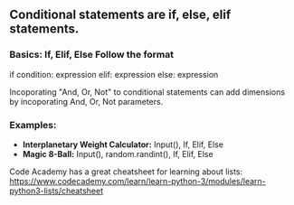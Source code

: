 ## Conditional statements are if, else, elif statements. 

### Basics: If, Elif, Else Follow the format 

if condition: 
  expression 
elif: 
  expression
else: 
  expression 

Incoporating "And, Or, Not" to conditional statements can add dimensions by incoporating And, Or, Not parameters. 

### Examples: 
- **Interplanetary Weight Calculator:** Input(), If, Elif, Else 
- **Magic 8-Ball:** Input(), random.randint(), If, Elif, Else



Code Academy has a great cheatsheet for learning about lists: 
https://www.codecademy.com/learn/learn-python-3/modules/learn-python3-lists/cheatsheet
